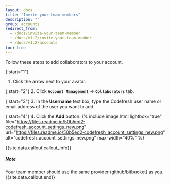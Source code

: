 ```yaml
---
layout: docs
title: "Invite your team members"
description: ""
group: accounts
redirect_from:
  - /docs/invite-your-team-member
  - /docs/v1.2/invite-your-team-member
  - /docs/v1.2/accounts
toc: true
---
```

Follow these steps to add collaborators to your account.

{:start="1"}
1. Click the arrow next to your avatar.

{:start="2"}
2. Click **`Account Management`** &#8594; **`Collaborators`** tab.

{:start="3"}
3. In the **Username** text box, type the Codefresh user name or email address of the user you want to add.

{:start="4"}
4. Click the **Add** button.
{% include image.html lightbox="true" file="https://files.readme.io/50b5ed2-codefresh_account_settings_new.png" url="https://files.readme.io/50b5ed2-codefresh_account_settings_new.png" alt="codefresh_account_settings_new.png" max-width="40%" %}

{{site.data.callout.callout_info}}
##### Note
Your team member should use the same provider (github/bitbucket) as you. 
{{site.data.callout.end}}
